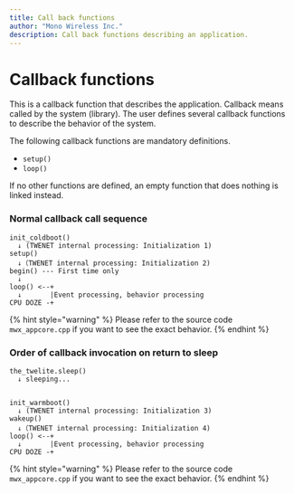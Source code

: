 ```yaml
---
title: Call back functions
author: "Mono Wireless Inc."
description: Call back functions describing an application.
---
```


# Callback functions

This is a callback function that describes the application. Callback means called by the system (library). The user defines several callback functions to describe the behavior of the system.

The following callback functions are mandatory definitions.

* `setup()`
* `loop()`

If no other functions are defined, an empty function that does nothing is linked instead.



### Normal callback call sequence

```
init_coldboot()
  ↓ (TWENET internal processing: Initialization 1)
setup()
  ↓（TWENET internal processing: Initialization 2)
begin() --- First time only
  ↓
loop() <--+
  ↓       |Event processing, behavior processing
CPU DOZE -+
```

{% hint style="warning" %}
Please refer to the source code `mwx_appcore.cpp` if you want to see the exact behavior.
{% endhint %}



### Order of callback invocation on return to sleep

```
the_twelite.sleep()
  ↓ sleeping...
 
 
init_warmboot()
  ↓ (TWENET internal processing: Initialization 3)
wakeup()
  ↓（TWENET internal processing: Initialization 4)
loop() <--+
  ↓       |Event processing, behavior processing
CPU DOZE -+
```

{% hint style="warning" %}
Please refer to the source code `mwx_appcore.cpp` if you want to see the exact behavior.
{% endhint %}


